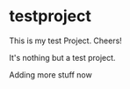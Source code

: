 # testproject
This is my test Project. Cheers!

It's nothing but a test project.

Adding more stuff now
